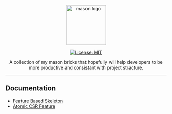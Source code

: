 <p align="center">
<img src="https://raw.githubusercontent.com/felangel/mason/master/assets/mason_full.png" height="125" alt="mason logo" />
</p>

<p align="center">
<a href="https://opensource.org/licenses/MIT"><img src="https://img.shields.io/badge/license-MIT-purple.svg" alt="License: MIT"></a>
</p>

<p align="center">
A collection of my mason bricks that hopefully will help developers to be more productive and consistant with project stracture. 
</p>

---


## Documentation

- [Feature Based Skeleton](https://github.com/realitymolder/mason_bricks/tree/main/bricks/atomic_CSR_feature)
- [Atomic CSR Feature](https://github.com/realitymolder/mason_bricks/tree/main/bricks/atomic_csr_feature)


